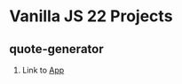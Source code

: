# Vanilla JS 22 Projects


## quote-generator
1. Link to [App](https://boring-villani-78b57b.netlify.app/)
